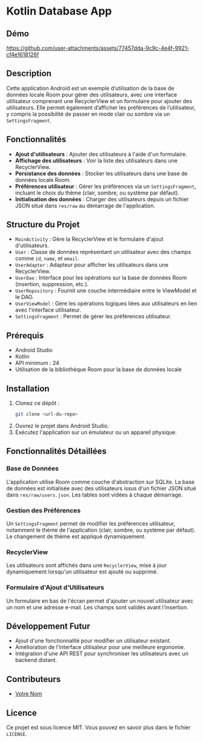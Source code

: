 

# Kotlin Database App

## Démo
https://github.com/user-attachments/assets/77457dda-9c9c-4e4f-9921-cf4e1618126f

## Description

Cette application Android est un exemple d’utilisation de la base de données locale Room pour gérer des utilisateurs, avec une interface utilisateur comprenant une RecyclerView et un formulaire pour ajouter des utilisateurs. Elle permet également d’afficher les préférences de l’utilisateur, y compris la possibilité de passer en mode clair ou sombre via un `SettingsFragment`.

## Fonctionnalités

- **Ajout d'utilisateurs** : Ajouter des utilisateurs à l'aide d'un formulaire.
- **Affichage des utilisateurs** : Voir la liste des utilisateurs dans une RecyclerView.
- **Persistance des données** : Stocker les utilisateurs dans une base de données locale Room.
- **Préférences utilisateur** : Gérer les préférences via un `SettingsFragment`, incluant le choix du thème (clair, sombre, ou système par défaut).
- **Initialisation des données** : Charger des utilisateurs depuis un fichier JSON situé dans `res/raw` au démarrage de l'application.

## Structure du Projet

- `MainActivity` : Gère la RecyclerView et le formulaire d'ajout d'utilisateurs.
- `User` : Classe de données représentant un utilisateur avec des champs comme `id`, `name`, et `email`.
- `UserAdapter` : Adapteur pour afficher les utilisateurs dans une RecyclerView.
- `UserDao` : Interface pour les opérations sur la base de données Room (insertion, suppression, etc.).
- `UserRepository` : Fournit une couche intermédiaire entre le ViewModel et le DAO.
- `UserViewModel` : Gère les opérations logiques liées aux utilisateurs en lien avec l'interface utilisateur.
- `SettingsFragment` : Permet de gérer les préférences utilisateur.

## Prérequis

- Android Studio
- Kotlin
- API minimum : 24
- Utilisation de la bibliothèque Room pour la base de données locale

## Installation

1. Clonez ce dépôt :
   ```bash
   git clone <url-du-repo>
   ```
2. Ouvrez le projet dans Android Studio.
3. Exécutez l'application sur un émulateur ou un appareil physique.

## Fonctionnalités Détaillées

### Base de Données

L'application utilise Room comme couche d'abstraction sur SQLite. La base de données est initialisée avec des utilisateurs issus d'un fichier JSON situé dans `res/raw/users.json`. Les tables sont vidées à chaque démarrage.

### Gestion des Préférences

Un `SettingsFragment` permet de modifier les préférences utilisateur, notamment le thème de l'application (clair, sombre, ou système par défaut). Le changement de thème est appliqué dynamiquement.

### RecyclerView

Les utilisateurs sont affichés dans une `RecyclerView`, mise à jour dynamiquement lorsqu'un utilisateur est ajouté ou supprimé.

### Formulaire d'Ajout d'Utilisateurs

Un formulaire en bas de l'écran permet d'ajouter un nouvel utilisateur avec un nom et une adresse e-mail. Les champs sont validés avant l'insertion.

## Développement Futur

- Ajout d'une fonctionnalité pour modifier un utilisateur existant.
- Amélioration de l'interface utilisateur pour une meilleure ergonomie.
- Intégration d'une API REST pour synchroniser les utilisateurs avec un backend distant.

## Contributeurs

- [Votre Nom](mailto\:votremail@example.com)

## Licence

Ce projet est sous licence MIT. Vous pouvez en savoir plus dans le fichier `LICENSE`.